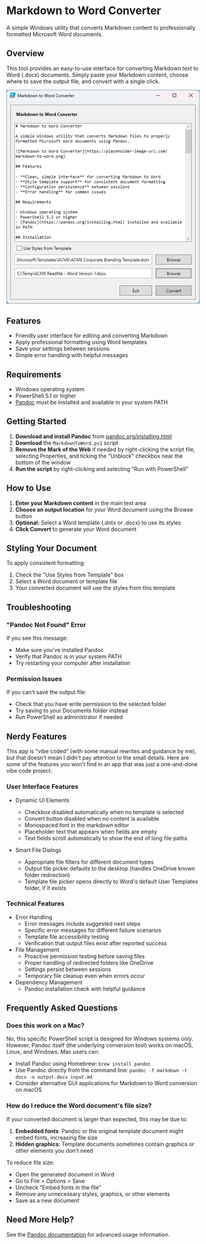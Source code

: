 # Markdown to Word Converter

A simple Windows utility that converts Markdown content to professionally formatted Microsoft Word documents.

## Overview

This tool provides an easy-to-use interface for converting Markdown text to Word (.docx) documents. Simply paste your Markdown content, choose where to save the output file, and convert with a single click.

![Markdown to Word Screenshot](screenshot.png)

## Features

- Friendly user interface for editing and converting Markdown
- Apply professional formatting using Word templates
- Save your settings between sessions
- Simple error handling with helpful messages

## Requirements

- Windows operating system
- PowerShell 5.1 or higher
- [Pandoc](https://pandoc.org/installing.html) must be installed and available in your system PATH

## Getting Started

1. **Download and install Pandoc** from [pandoc.org/installing.html](https://pandoc.org/installing.html)
2. **Download** the `MarkdownToWord.ps1` script
3. **Remove the Mark of the Web** if needed by right-clicking the script file, selecting Properties, and ticking the "Unblock" checkbox near the bottom of the window
4. **Run the script** by right-clicking and selecting "Run with PowerShell"

## How to Use

1. **Enter your Markdown content** in the main text area
2. **Choose an output location** for your Word document using the Browse button
3. **Optional:** Select a Word template (.dotx or .docx) to use its styles
4. **Click Convert** to generate your Word document

## Styling Your Document

To apply consistent formatting:

1. Check the "Use Styles from Template" box
2. Select a Word document or template file
3. Your converted document will use the styles from this template

## Troubleshooting

### "Pandoc Not Found" Error

If you see this message:
- Make sure you've installed Pandoc
- Verify that Pandoc is in your system PATH
- Try restarting your computer after installation

### Permission Issues

If you can't save the output file:
- Check that you have write permission to the selected folder
- Try saving to your Documents folder instead
- Run PowerShell as administrator if needed

## Nerdy Features

This app is "vibe coded" (with some manual rewrites and guidance by me), but that doesn't mean I didn't pay attention to the small details. Here are some of the features you won't find in an app that was just a one-and-done vibe code project.

### User Interface Features

- Dynamic UI Elements
  - Checkbox disabled automatically when no template is selected
  - Convert button disabled when no content is available
  - Monospaced font in the markdown editor
  - Placeholder text that appears when fields are empty
  - Text fields scroll automatically to show the end of long file paths

- Smart File Dialogs
  - Appropriate file filters for different document types
  - Output file picker defaults to the desktop (handles OneDrive known folder redirection)
  - Template file picker opens directly to Word's default User Templates folder, if it exists

### Technical Features

- Error Handling
  - Error messages include suggested next steps
  - Specific error messages for different failure scenarios
  - Template file accessibility testing
  - Verification that output files exist after reported success
- File Management
  - Proactive permission testing before saving files
  - Proper handling of redirected folders like OneDrive
  - Settings persist between sessions
  - Temporary file cleanup even when errors occur
- Dependency Management
  - Pandoc installation check with helpful guidance

## Frequently Asked Questions

### Does this work on a Mac?

No, this specific PowerShell script is designed for Windows systems only. However, Pandoc itself (the underlying conversion tool) works on macOS, Linux, and Windows. Mac users can:
- Install Pandoc using Homebrew: `brew install pandoc`
- Use Pandoc directly from the command line: `pandoc -f markdown -t docx -o output.docx input.md`
- Consider alternative GUI applications for Markdown to Word conversion on macOS

### How do I reduce the Word document's file size?

If your converted document is larger than expected, this may be due to:
1. **Embedded fonts**: Pandoc or the original template document might embed fonts, increasing file size
2. **Hidden graphics**: Template documents sometimes contain graphics or other elements you don't need

To reduce file size:
- Open the generated document in Word
- Go to File > Options > Save
- Uncheck "Embed fonts in the file"
- Remove any unnecessary styles, graphics, or other elements
- Save as a new document

## Need More Help?

See the [Pandoc documentation](https://pandoc.org/MANUAL.html) for advanced usage information.
